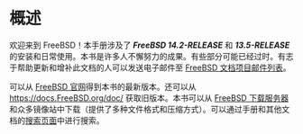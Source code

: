 # 概述

欢迎来到 FreeBSD！本手册涉及了 ***FreeBSD 14.2-RELEASE*** 和 ***13.5-RELEASE*** 的安装和日常使用。本书是许多人不懈努力的成果。有些部分可能已经过时。有志于帮助更新和增补此文档的人可以发送电子邮件至 [FreeBSD 文档项目邮件列表](https://lists.freebsd.org/subscription/freebsd-doc)。

可以从 [FreeBSD 官网](https://www.freebsd.org/)得到本书的最新版本。还可以从 <https://docs.FreeBSD.org/doc/> 获取旧版本。本书可以从 [FreeBSD 下载服务器](https://download.freebsd.org/doc/)和众多镜像站中下载（提供了多种文件格式和压缩方式）。可以通过手册和其他文档的[搜索页面](https://www.freebsd.org/search/)中进行搜索。

